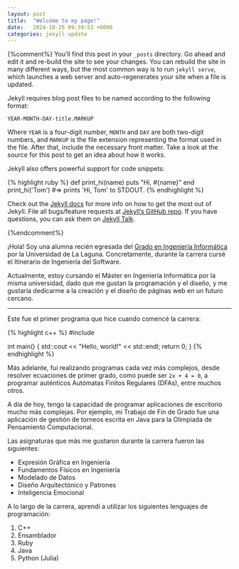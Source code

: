 ```yaml
---
layout: post
title:  "Welcome to my page!"
date:   2024-10-26 09:39:53 +0000
categories: jekyll update
---
```

{%comment%}
You’ll find this post in your `_posts` directory. Go ahead and edit it and re-build the site to see your changes. You can rebuild the site in many different ways, but the most common way is to run `jekyll serve`, which launches a web server and auto-regenerates your site when a file is updated.

Jekyll requires blog post files to be named according to the following format:

`YEAR-MONTH-DAY-title.MARKUP`

Where `YEAR` is a four-digit number, `MONTH` and `DAY` are both two-digit numbers, and `MARKUP` is the file extension representing the format used in the file. After that, include the necessary front matter. Take a look at the source for this post to get an idea about how it works.

Jekyll also offers powerful support for code snippets:

{% highlight ruby %}
def print_hi(name)
  puts "Hi, #{name}"
end
print_hi('Tom')
#=> prints 'Hi, Tom' to STDOUT.
{% endhighlight %}

Check out the [Jekyll docs][jekyll-docs] for more info on how to get the most out of Jekyll. File all bugs/feature requests at [Jekyll’s GitHub repo][jekyll-gh]. If you have questions, you can ask them on [Jekyll Talk][jekyll-talk].

[jekyll-docs]: https://jekyllrb.com/docs/home
[jekyll-gh]:   https://github.com/jekyll/jekyll
[jekyll-talk]: https://talk.jekyllrb.com/
{%endcomment%}

¡Hola! Soy una alumna recién egresada del [Grado en Ingeniería Informática](https://www.ull.es/grados/ingenieria-informatica/) por la Universidad de La Laguna.
Concretamente, durante la carrera cursé el Itinerario de Ingeniería del Software.

Actualmente, estoy cursando el Máster en Ingeniería Informática por la misma universidad, dado que me gustan la programación y el diseño, y me gustaría dedicarme a la creación y el diseño de páginas web en un futuro cercano.

---

Este fue el primer programa que hice cuando comencé la carrera:

{% highlight c++ %}
#include <iostream>

int main() {
    std::cout << "Hello, world!" << std::endl;
    return 0;
}
{% endhighlight %}

Más adelante, fui realizando programas cada vez más complejos, desde resolver ecuaciones de primer grado, como puede ser `2x + 4 = 0`, a programar auténticos Autómatas Finitos Regulares (DFAs), entre muchos otros.

A día de hoy, tengo la capacidad de programar aplicaciones de escritorio mucho más complejas. Por ejemplo, mi Trabajo de Fin de Grado fue una aplicación de gestión de torneos escrita en Java para la Olimpiada de Pensamiento Computacional.

Las asignaturas que más me gustaron durante la carrera fueron las siguientes:
* Expresión Gráfica en Ingeniería
* Fundamentos Físicos en Ingeniería
* Modelado de Datos
* Diseño Arquitectónico y Patrones
* Inteligencia Emocional

A lo largo de la carrera, aprendí a utilizar los siguientes lenguajes de programación:
1. C++
2. Ensamblador
3. Ruby
4. Java
5. Python (Julia)
